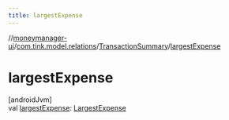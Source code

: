 ```yaml
---
title: largestExpense
---
```

//[moneymanager-ui](../../../index.html)/[com.tink.model.relations](../index.html)/[TransactionSummary](index.html)/[largestExpense](largest-expense.html)



# largestExpense



[androidJvm]\
val [largestExpense](largest-expense.html): [LargestExpense](../-largest-expense/index.html)




